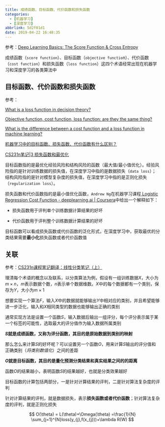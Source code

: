 ```yaml
---
title: 成绩函数、目标函数、代价函数和损失函数
categories:
  - [机器学习]
  - [深度学习]
abbrlink: 5d2f01d1
date: 2019-04-22 16:48:35
---
```


参考：[Deep Learning Basics: The Score Function & Cross Entropy](https://aboveintelligent.com/deep-learning-basics-the-score-function-cross-entropy-d6cc20c9f972)

成绩函数（`score function`）、目标函数（`objective functio`n）、代价函数（`cost function`）和损失函数（`loss function`）这四个术语经常出现在机器学习和深度学习的各类算法中

## 目标函数、代价函数和损失函数

参考：

[What is a loss function in decision theory?](https://stats.stackexchange.com/questions/73221/what-is-a-loss-function-in-decision-theory#comment142380_73221)

[Objective function, cost function, loss function: are they the same thing?](https://stats.stackexchange.com/questions/179026/objective-function-cost-function-loss-function-are-they-the-same-thing)

[What is the difference between a cost function and a loss function in machine learning?](https://www.quora.com/What-is-the-difference-between-a-cost-function-and-a-loss-function-in-machine-learning)

[机器学习中的目标函数、损失函数、代价函数有什么区别？](https://www.zhihu.com/question/52398145)

[CS231n笔记|3 损失函数和最优化](https://zhuanlan.zhihu.com/p/41679108)

目标函数指的是最优化经验风险和结构风险的函数（最大值/最小值优化）。经验风险指的是针对训练数据的损失值，在深度学习中指的是数据损失（`data loss`）；结构风险指的是针对模型复杂度的损失值，在深度学习中指的是正则化损失（`regularization loss`）。

损失函数和代价函数指的是最小值优化函数，`Andrew Ng`在机器学习课程[ Logistic Regression Cost Function - deeplearning.ai | Coursera](https://www.coursera.org/learn/neural-networks-deep-learning/lecture/yWaRd/logistic-regression-cost-function)中给出一个解释如下：

* 损失函数用于评判单个训练数据计算结果的好坏

* 代价函数用于评判整个训练数据计算结果的好坏

目标函数可以看成损失函数或代价函数的泛化形式，在深度学习中，获取最优的分类结果需要**最小化**损失函数或者代价函数值

## 关联

参考：[CS231n课程笔记翻译：线性分类笔记（上）](https://zhuanlan.zhihu.com/p/20918580?refer=intelligentunit)

理清每个术语的概念以及联系，以分类算法为例，假设有一组训练数据$X$，大小为$m\times n$，$m$表示数据个数，$n$表示单个数据维数。$X$中的每个数据都有一个类别，保存为$Y$，大小为$m\times 1$

想要实现一个算法$F$，输入$X$中的数据就能够输出$Y$中相对应的类别，并且希望能够进一步泛化，输入和$X$相同类型的数据也能够输出正确的类别

通常实现方法是设置一个函数$S$，输入数据后输出一组评分，每个评分表示属于某一个标签的可能性，选取最大的评分值作为输入数据所属类别

**$S$就是成绩函数，又称为评分函数，其目的是原始数据到类别的映射**

那么怎么来计算$S$的好坏呢？可以设置另一个函数$O$，用来计算$S$输出的评分值和正确类别（*将类别数值化*）之间的差距

**$O$就是目标函数，其目的是量化预测分类结果和真实结果之间的的距离**

函数$O$的结果越小，表明函数$S$的结果越好，也就是分类效果越好

目标函数的计算包括两部分，一是针对计算结果的评判，二是针对算法复杂度的评判

针对计算结果的评判，就是数据损失，表示**损失函数或者代价函数**；针对算法复杂度的评判，就是正则化损失

$$
O(\theta) = L(\theta)+\Omega(\theta)
=\frac{1}{N} \sum_{j=1}^{N}loss(y_{j},f(x_{j}))+\lambda R(W)
$$

